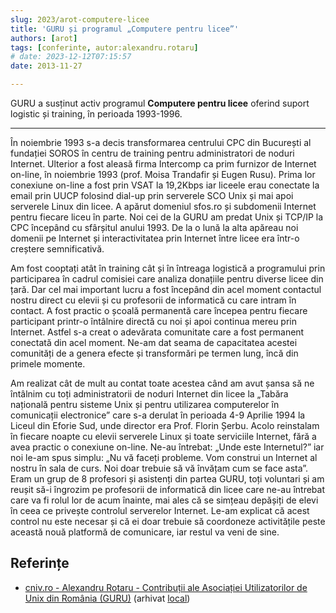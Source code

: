 ```yaml
---
slug: 2023/arot-computere-licee
title: 'GURU și programul „Computere pentru licee”'
authors: [arot]
tags: [conferinte, autor:alexandru.rotaru]
# date: 2023-12-12T07:15:57
date: 2013-11-27

---
```


GURU a susținut activ programul **Computere pentru licee** oferind suport logistic și training, în perioada 1993-1996.

<!-- truncate -->

---

În noiembrie 1993 s-a decis transformarea centrului CPC din București al fundației SOROS în centru de training pentru administratori de noduri Internet. Ulterior a fost aleasă firma Intercomp ca prim furnizor de Internet on-line, în noiembrie 1993 (prof. Moisa Trandafir și Eugen Rusu). Prima lor conexiune on-line a fost prin VSAT la 19,2Kbps iar liceele erau conectate la email prin UUCP folosind dial-up prin serverele SCO Unix și mai apoi serverele Linux din licee. A apărut domeniul sfos.ro și subdomenii Internet pentru fiecare liceu în parte. Noi cei de la GURU am predat Unix și TCP/IP la CPC începând cu sfârșitul anului 1993. De la o lună la alta apăreau noi domenii pe Internet și interactivitatea prin Internet între licee era într-o creștere semnificativă.

Am fost cooptați atât în training cât și în întreaga logistică a programului prin participarea în cadrul comisiei care analiza donațiile pentru diverse licee din țară. Dar cel mai important lucru a fost începând din acel moment contactul nostru direct cu elevii și cu profesorii de informatică cu care intram în contact. A fost practic o școală permanentă care începea pentru fiecare participant printr-o întâlnire directă cu noi și apoi continua mereu prin Internet. Astfel s-a creat o adevărata comunitate care a fost permanent conectată din acel moment. Ne-am dat seama de capacitatea acestei comunități de a genera efecte și transformări pe termen lung, încă din primele momente.

Am realizat cât de mult au contat toate acestea când am avut șansa să ne întâlnim cu toți administratorii de noduri Internet din licee la „Tabăra națională pentru sisteme Unix și pentru utilizarea computerelor în comunicații electronice” care s-a derulat în perioada 4-9 Aprilie 1994 la Liceul din Eforie Sud, unde director era Prof. Florin Șerbu. Acolo reinstalam în fiecare noapte cu elevii serverele Linux și toate serviciile Internet, fără a avea practic o conexiune on-line. Ne-au întrebat: „Unde este Internetul?” iar noi le-am spus simplu: „Nu vă faceți probleme. Vom construi un Internet al nostru în sala de curs. Noi doar trebuie să vă învățam cum se face asta”. Eram un grup de 8 profesori și asistenți din partea GURU, toți voluntari și am reușit să-i îngrozim pe profesorii de informatică din licee care ne-au întrebat care va fi rolul lor de acum înainte, mai ales că se simțeau depășiți de elevi în ceea ce privește controlul serverelor Internet. Le-am explicat că acest control nu este
necesar și că ei doar trebuie să coordoneze activitățile peste această nouă platformă
de comunicare, iar restul va veni de sine.

## Referințe

- [cniv.ro - Alexandru Rotaru - Contribuții ale Asociației Utilizatorilor de Unix din România (GURU)](https://cniv.ro/documents/26/CNIV_Volum_Aniversar_2023_-_Versiune_Online_DPxioQg.pdf)  (arhivat [local](https://cronica-it.github.io/arhiva/))
